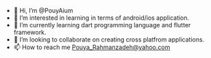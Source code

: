- 👋 Hi, I’m @PouyAium
- 👀 I’m interested in learning in terms of android/ios application.
- 🌱 I’m currently learning dart programming language and flutter framework.
- 💞️ I’m looking to collaborate on creating cross platfrom applications.
- 📫 How to reach me Pouya_Rahmanzadeh@yahoo.com

<!---
PouyAium/PouyAium is a ✨ special ✨ repository because its `README.md` (this file) appears on your GitHub profile.
You can click the Preview link to take a look at your changes.
--->
